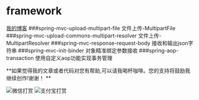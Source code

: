 # framework
[我的博客](http://blog.csdn.net/je_ge "JE-GE的浆糊") 
###spring-mvc-upload-multipart-file 文件上传-MultipartFile
###spring-mvc-upload-commons-multipart-resolver 文件上传-MultipartResolver
###spring-mvc-response-request-body 接收和输出json字符串
###spring-mvc-init-binder 对象精准绑定参数接收
###spring-aop-transaction 使用自定义aop功能实现事务管理

**如果觉得我的文章或者代码对您有帮助,可以请我喝杯咖啡。您的支持将鼓励我继续创作!谢谢！ **


![](http://img.blog.csdn.net/20161120140715209 "微信打赏")
![](http://img.blog.csdn.net/20161120140741975 "支付宝打赏")

